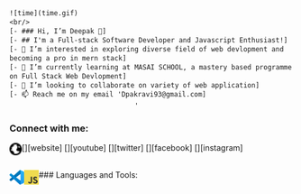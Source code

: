 
    ![time](time.gif)
    <br/>
    [- ### Hi, I’m Deepak 👋]
    [- ## I'm a Full-stack Software Developer and Javascript Enthusiast!]
    [- 👀 I’m interested in exploring diverse field of web devlopment and becoming a pro in mern stack]
    [- 🌱 I’m currently learning at MASAI SCHOOL, a mastery based programme on Full Stack Web Devlopment]
    [- 💞️ I’m looking to collaborate on variety of web application]
    [- 📫 Reach me on my email 'Dpakravi93@gmail.com]
                                   '
 

  ### Connect with me:

  [<img align="left" alt="" width="22px" src="https://raw.githubusercontent.com/iconic/open-iconic/master/svg/globe.svg" />][website]
  [<img align="left" alt="" width="22px" src="https://cdn.jsdelivr.net/npm/simple-icons@v3/icons/youtube.svg" />][youtube]
  [<img align="left" alt="" width="22px" src="https://cdn.jsdelivr.net/npm/simple-icons@v3/icons/twitter.svg" />][twitter]
  [<img align="left" alt="" width="22px" src="https://cdn.jsdelivr.net/npm/simple-icons@v3/icons/facebook.svg" />][facebook]
  [<img align="left" alt="" width="22px" src="https://cdn.jsdelivr.net/npm/simple-icons@v3/icons/instagram.svg" />][instagram]

<br />
  ### Languages and Tools:
  
  <img align="left" alt="Visual Studio Code" width="26px" src="https://raw.githubusercontent.com/github/explore/80688e429a7d4ef2fca1e82350fe8e3517d3494d/topics/visual-studio-code/visual-studio-code.png" />
  
  <img align="left" alt="JavaScript" width="26px" src="https://raw.githubusercontent.com/github/explore/80688e429a7d4ef2fca1e82350fe8e3517d3494d/topics/javascript/javascript.png" />
<!---
Dkravi93/Dkravi93 is a ✨ special ✨ repository because its `README.md` (this file) appears on your GitHub profile.
You can click the Preview link to take a look at your changes.
--->
